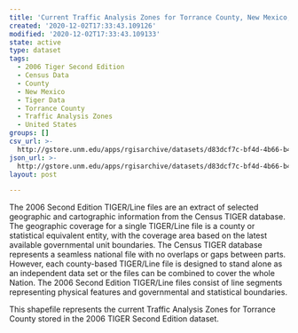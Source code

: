 ```yaml
---
title: 'Current Traffic Analysis Zones for Torrance County, New Mexico, 2006se TIGER'
created: '2020-12-02T17:33:43.109126'
modified: '2020-12-02T17:33:43.109133'
state: active
type: dataset
tags:
  - 2006 Tiger Second Edition
  - Census Data
  - County
  - New Mexico
  - Tiger Data
  - Torrance County
  - Traffic Analysis Zones
  - United States
groups: []
csv_url: >-
  http://gstore.unm.edu/apps/rgisarchive/datasets/d83dcf7c-bf4d-4b66-b491-ee4876bb6395/tgr2006se_torr_taz.derived.csv
json_url: >-
  http://gstore.unm.edu/apps/rgisarchive/datasets/d83dcf7c-bf4d-4b66-b491-ee4876bb6395/tgr2006se_torr_taz.derived.json
layout: post

---
```

The 2006 Second Edition TIGER/Line files are an extract of selected geographic and cartographic information from the Census TIGER database.  The geographic coverage for a single TIGER/Line file is a county or statistical equivalent entity, with the coverage area based on the latest available governmental unit boundaries. The Census TIGER database represents a seamless national file with no overlaps or gaps between parts.  However, each county-based TIGER/Line file is designed to stand alone as an independent data set or the files can be combined to cover the whole Nation.  The 2006 Second Edition  TIGER/Line files consist of line segments representing physical features and governmental and statistical boundaries.  

This shapefile represents the current Traffic Analysis Zones for Torrance County stored in the 2006 TIGER Second Edition dataset.
